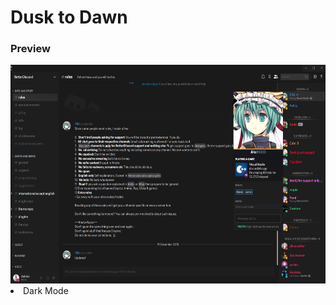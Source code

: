 <h1> Dusk to Dawn </h1>

<h3> Preview </h3>
<img src="/SourceCodes/src/Screenshot_42.png" width="600px" height="350px" </img>
<li>
  Dark Mode
</li>

